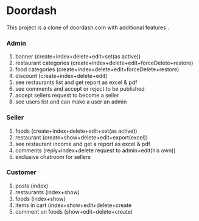 
# Doordash

This project is a clone of doordash.com with additional features .

### Admin
<ol>
<li>banner (create+index+delete+edit+set(as active))</li>
<li>restaurant categories (create+index+delete+edit+forceDelete+restore)</li>
<li>food categories (create+index+delete+edit+forceDelete+restore)</li>
<li>discount (create+index+delete+edit)</li>
<li>see restaurants list and get report as excel & pdf</li>
<li>see comments and accept or reject to be published</li>
<li>accept sellers request to become a seller</li>
<li>see users list and can make a user an admin</li>
</ol>

### Seller
<ol>
<li>foods (create+index+delete+edit+set(as active))</li>
<li>restaurant (create+show+delete+edit+export(excel))</li>
<li>see restaurant income and get a report as excel & pdf </li>
<li>comments (reply+index+delete request to admin+edit(his own))</li>
<li>exclusive chatroom for sellers</li>
</ol>

### Customer
<ol>
<li>posts (index)</li>
<li>restaurants (index+show)</li>
<li>foods (index+show)</li>
<li>items in cart (index+show+edit+delete+create</li>
<li>comment on foods (show+edit+delete+create)</li>
</ol>
